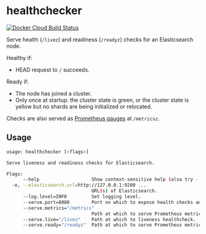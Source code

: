 # healthchecker

[![Docker Cloud Build Status](https://img.shields.io/docker/cloud/build/mintel/elasticsearch-healthchecker.svg)](https://hub.docker.com/r/mintel/elasticsearch-healthchecker)

Serve health (`/livez`) and readiness (`/readyz`) checks for an Elasticsearch node.

Healthy if:

- HEAD request to `/` succeeds.

Ready if:

- The node has joined a cluster.
- Only once at startup: the cluster state is green, or the cluster state is yellow but no shards are being initialized or relocated.

Checks are also served as [Prometheus gauges](https://prometheus.io/docs/concepts/metric_types/#gauge) at `/metricsz`.

## Usage

```sh
usage: healthchecker [<flags>]

Serve liveness and readiness checks for Elasticsearch.

Flags:
      --help                   Show context-sensitive help (also try --help-long and --help-man).
  -e, --elasticsearch.url=http://127.0.0.1:9200 ...
                               URL(s) of Elasticsearch.
      --log.level=INFO         Set logging level.
      --serve.port=8080        Port on which to expose health checks and Prometheus metrics.
      --serve.metrics="/metrics"
                               Path at which to serve Prometheus metrics.
      --serve.live="/livez"    Path at which to liveness healthcheck.
      --serve.ready="/readyz"  Path at which to serve Prometheus metrics.
```
